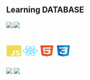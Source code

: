 ## Learning DATABASE

<a href="https://github.com/Ereyzeel/github-readme-stats">
  <img height=200 align="center" src="https://github-readme-stats.vercel.app/api?username=Ereyzeel&theme=jolly" />
</a>
<a href="https://github.com/Ereyzeel/convoychat">
  <img height=200 align="center" src="https://github-readme-stats.vercel.app/api/top-langs?username=Ereyzeel&layout=compact&langs_count=8&card_width=300&theme=jolly&hide_progress=true"  />
</a>

##

<div style="display: inline_block"><br>
  <img align="center" alt="Rafa-Js" height="30" width="40" src="https://raw.githubusercontent.com/devicons/devicon/master/icons/javascript/javascript-plain.svg">
  <img align="center" alt="Rafa-React" height="30" width="40" src="https://raw.githubusercontent.com/devicons/devicon/master/icons/react/react-original.svg">
  <img align="center" alt="Rafa-HTML" height="30" width="40" src="https://raw.githubusercontent.com/devicons/devicon/master/icons/html5/html5-original.svg">
  <img align="center" alt="Rafa-CSS" height="30" width="40" src="https://raw.githubusercontent.com/devicons/devicon/master/icons/css3/css3-original.svg">
</div>

##

<div> 
  <a href = "mailto:aliceizabeli.duarte@gmail.com"><img src="https://img.shields.io/badge/-Gmail-%23333?style=for-the-badge&logo=gmail&logoColor=white" target="_blank"></a>
  <a href="https://www.linkedin.com/in/alice-izabeli/" target="_blank"><img src="https://img.shields.io/badge/-LinkedIn-%230077B5?style=for-the-badge&logo=linkedin&logoColor=white" target="_blank"></a> 
</div>


